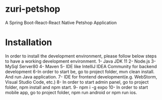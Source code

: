 # zuri-petshop
A Spring Boot-React-React Native Petshop Application


# Installation
In order to install the development environment, please follow below steps to have a working development environment. 
1- Java JDK 11
2- Node.js
3- MySql Server80
4- Maven
5- IDE like IntelliJ IDEA Community for backend development
6-In order to start be, go to project folder, mvn clean install. And run Java application.
7- IDE for frontend development(e.g. WebStorm, Visual Studio Code, etc.)
8- In order to start admin panel, go to project folder, npm install and npm start.
9- npm i -g expo
10- In order to start mobile app, go to project folder, npm run android or npm run ios.
